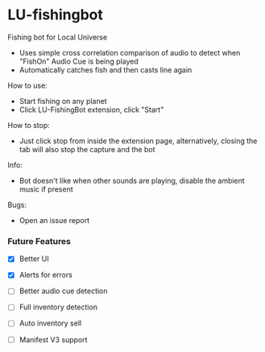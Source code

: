 # LU-fishingbot
Fishing bot for Local Universe
- Uses simple cross correlation comparison of audio to detect when "FishOn" Audio Cue is being played
- Automatically catches fish and then casts line again

How to use:
- Start fishing on any planet
- Click LU-FishingBot extension, click "Start"

How to stop:
- Just click stop from inside the extension page, alternatively, closing the tab will also stop the capture and the bot

Info:
- Bot doesn't like when other sounds are playing, disable the ambient music if present

Bugs:
- Open an issue report

### Future Features
- [x] Better UI
- [x] Alerts for errors
- [ ] Better audio cue detection
- [ ] Full inventory detection
- [ ] Auto inventory sell
- [ ] Manifest V3 support

